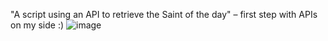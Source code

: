 "A script using an API to retrieve the Saint of the day" – first step with APIs on my side :)
![image](https://github.com/user-attachments/assets/71759e5a-f9b2-40d4-8d6e-0a0c85230de7)
